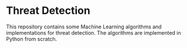 # Threat Detection

This repository contains some Machine Learning algorithms and implementations for threat detection. The algorithms are implemented in Python from scratch.

